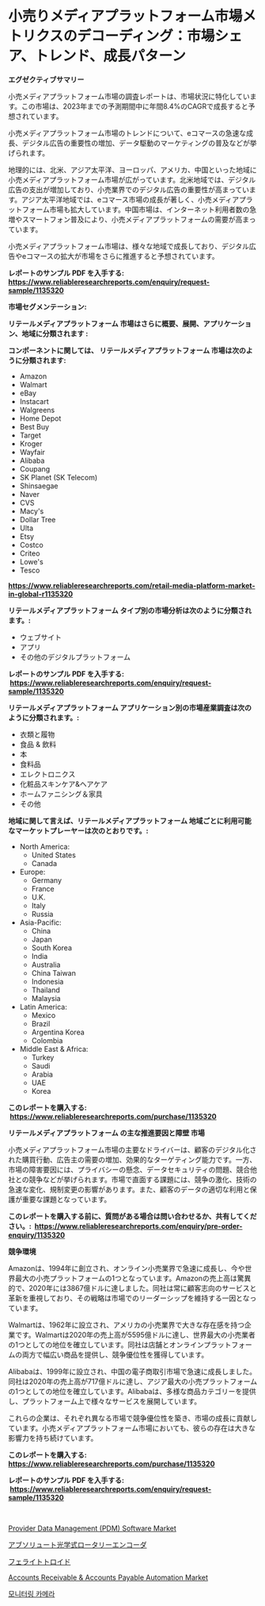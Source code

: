 <p><h1>小売りメディアプラットフォーム市場メトリクスのデコーディング：市場シェア、トレンド、成長パターン</h1></p><p><strong>エグゼクティブサマリー</strong></p>
<p><p>小売メディアプラットフォーム市場の調査レポートは、市場状況に特化しています。この市場は、2023年までの予測期間中に年間8.4%のCAGRで成長すると予想されています。</p><p>小売メディアプラットフォーム市場のトレンドについて、eコマースの急速な成長、デジタル広告の重要性の増加、データ駆動のマーケティングの普及などが挙げられます。</p><p>地理的には、北米、アジア太平洋、ヨーロッパ、アメリカ、中国といった地域に小売メディアプラットフォーム市場が広がっています。北米地域では、デジタル広告の支出が増加しており、小売業界でのデジタル広告の重要性が高まっています。アジア太平洋地域では、eコマース市場の成長が著しく、小売メディアプラットフォーム市場も拡大しています。中国市場は、インターネット利用者数の急増やスマートフォン普及により、小売メディアプラットフォームの需要が高まっています。</p><p>小売メディアプラットフォーム市場は、様々な地域で成長しており、デジタル広告やeコマースの拡大が市場をさらに推進すると予想されています。</p></p>
<p><strong>レポートのサンプル PDF を入手する: <a href="https://www.reliableresearchreports.com/enquiry/request-sample/1135320">https://www.reliableresearchreports.com/enquiry/request-sample/1135320</a></strong></p>
<p><strong>市場セグメンテーション:</strong></p>
<p><strong> リテールメディアプラットフォーム 市場はさらに概要、展開、アプリケーション、地域に分類されます :</strong></p>
<p><strong>コンポーネントに関しては、 リテールメディアプラットフォーム 市場は次のように分類されます: &nbsp;</strong></p>
<p><ul><li>Amazon</li><li>Walmart</li><li>eBay</li><li>Instacart</li><li>Walgreens</li><li>Home Depot</li><li>Best Buy</li><li>Target</li><li>Kroger</li><li>Wayfair</li><li>Alibaba</li><li>Coupang</li><li>SK Planet (SK Telecom)</li><li>Shinsaegae</li><li>Naver</li><li>CVS</li><li>Macy's</li><li>Dollar Tree</li><li>Ulta</li><li>Etsy</li><li>Costco</li><li>Criteo</li><li>Lowe's</li><li>Tesco</li></ul></p>
<p><strong><a href="https://www.reliableresearchreports.com/retail-media-platform-market-in-global-r1135320">https://www.reliableresearchreports.com/retail-media-platform-market-in-global-r1135320</a></strong></p>
<p><strong> リテールメディアプラットフォーム タイプ別の市場分析は次のように分類されます。:</strong></p>
<p><ul><li>ウェブサイト</li><li>アプリ</li><li>その他のデジタルプラットフォーム</li></ul></p>
<p><strong>レポートのサンプル PDF を入手する: &nbsp;<a href="https://www.reliableresearchreports.com/enquiry/request-sample/1135320">https://www.reliableresearchreports.com/enquiry/request-sample/1135320</a></strong></p>
<p><strong> リテールメディアプラットフォーム アプリケーション別の市場産業調査は次のように分類されます。:</strong></p>
<p><ul><li>衣類と履物</li><li>食品 & 飲料</li><li>本</li><li>食料品</li><li>エレクトロニクス</li><li>化粧品スキンケア&ヘアケア</li><li>ホームファニシング＆家具</li><li>その他</li></ul></p>
<p><strong>地域に関して言えば、リテールメディアプラットフォーム 地域ごとに利用可能なマーケットプレーヤーは次のとおりです。:</strong></p>
<p><ul>
    <li>
        North America:
        <ul>
            <li>United States</li>
            <li>Canada</li>
        </ul>
    </li>
    <li>
        Europe:
        <ul>
            <li>Germany</li>
            <li>France</li>
            <li>U.K.</li>
            <li>Italy</li>
            <li>Russia</li>
        </ul>
    </li>
    <li>
        Asia-Pacific:
        <ul>
            <li>China</li>
            <li>Japan</li>
            <li>South Korea</li>
            <li>India</li>
            <li>Australia</li>
            <li>China Taiwan</li>
            <li>Indonesia</li>
            <li>Thailand</li>
            <li>Malaysia</li>
        </ul>
    </li>
    <li>
        Latin America:
        <ul>
            <li>Mexico</li>
            <li>Brazil</li>
            <li>Argentina Korea</li>
            <li>Colombia</li>
        </ul>
    </li>
    <li>
        Middle East & Africa:
        <ul>
            <li>Turkey</li>
            <li>Saudi</li>
            <li>Arabia</li>
            <li>UAE</li>
            <li>Korea</li>
        </ul>
    </li>
    </ul></p>
<p><strong>このレポートを購入する: &nbsp;<a href="https://www.reliableresearchreports.com/purchase/1135320">https://www.reliableresearchreports.com/purchase/1135320</a></strong></p>
<p><strong>リテールメディアプラットフォーム の主な推進要因と障壁 市場</strong></p>
<p><p>小売メディアプラットフォーム市場の主要なドライバーは、顧客のデジタル化された購買行動、広告主の需要の増加、効果的なターゲティング能力です。一方、市場の障害要因には、プライバシーの懸念、データセキュリティの問題、競合他社との競争などが挙げられます。市場で直面する課題には、競争の激化、技術の急速な変化、規制変更の影響があります。また、顧客のデータの適切な利用と保護が重要な課題となっています。</p></p>
<p><strong>このレポートを購入する前に、質問がある場合は問い合わせるか、共有してください。:&nbsp; <a href="https://www.reliableresearchreports.com/enquiry/pre-order-enquiry/1135320">https://www.reliableresearchreports.com/enquiry/pre-order-enquiry/1135320</a></strong></p>
<p><strong>競争環境</strong></p>
<p><p>Amazonは、1994年に創立され、オンライン小売業界で急速に成長し、今や世界最大の小売プラットフォームの1つとなっています。Amazonの売上高は驚異的で、2020年には3867億ドルに達しました。同社は常に顧客志向のサービスと革新を重視しており、その戦略は市場でのリーダーシップを維持する一因となっています。</p><p>Walmartは、1962年に設立され、アメリカの小売業界で大きな存在感を持つ企業です。Walmartは2020年の売上高が5595億ドルに達し、世界最大の小売業者の1つとしての地位を確立しています。同社は店舗とオンラインプラットフォームの両方で幅広い商品を提供し、競争優位性を獲得しています。</p><p>Alibabaは、1999年に設立され、中国の電子商取引市場で急速に成長しました。同社は2020年の売上高が717億ドルに達し、アジア最大の小売プラットフォームの1つとしての地位を確立しています。Alibabaは、多様な商品カテゴリーを提供し、プラットフォーム上で様々なサービスを展開しています。</p><p>これらの企業は、それぞれ異なる市場で競争優位性を築き、市場の成長に貢献しています。小売メディアプラットフォーム市場においても、彼らの存在は大きな影響力を持ち続けています。</p></p>
<p><strong>このレポートを購入する: &nbsp; <a href="https://www.reliableresearchreports.com/purchase/1135320">https://www.reliableresearchreports.com/purchase/1135320</a></strong></p>
<p><strong>レポートのサンプル PDF を入手する: &nbsp;<a href="https://www.reliableresearchreports.com/enquiry/request-sample/1135320">https://www.reliableresearchreports.com/enquiry/request-sample/1135320</a></strong><strong></strong></p>
<p>&nbsp;</p>
<p><p><a href="https://github.com/Sarissaschmalingtr6fz2739/Market-Research-Report-List-2/blob/main/provider-data-management-pdm-software-market.md">Provider Data Management (PDM) Software Market</a></p><p><a href="https://github.com/zekaoe592392/Market-Research-Report-List-1/blob/main/391999626373.md">アブソリュート光学式ロータリーエンコーダ</a></p><p><a href="https://github.com/cnnriuez22368/Market-Research-Report-List-1/blob/main/591957826374.md">フェライトトロイド</a></p><p><a href="https://github.com/jodemen/Market-Research-Report-List-2/blob/main/accounts-receivable-accounts-payable-automation-market.md">Accounts Receivable & Accounts Payable Automation Market</a></p><p><a href="https://github.com/wallacBahrtyinger567686/Market-Research-Report-List-1/blob/main/447373324473.md">모니터링 카메라</a></p></p>